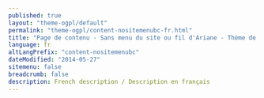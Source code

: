 ```yaml
---
published: true
layout: "theme-ogpl/default"
permalink: "theme-ogpl/content-nositemenubc-fr.html"
title: "Page de contenu - Sans menu du site ou fil d'Ariane - Thème de la PGO"
language: fr
altLangPrefix: "content-nositemenubc"
dateModified: "2014-05-27"
sitemenu: false
breadcrumb: false
description: French description / Description en français
---
```


